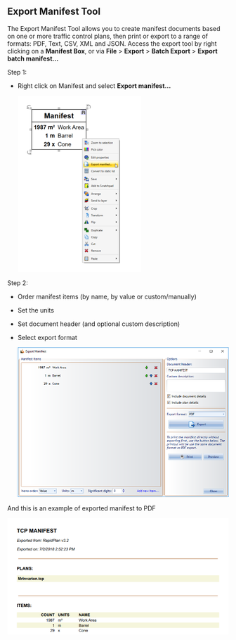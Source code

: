## Export Manifest Tool

The Export Manifest Tool allows you to create manifest documents based on one or more traffic control plans, then print or export to a range of formats: PDF, Text, CSV, XML and JSON. Access the export tool by right clicking on a **Manifest Box**, or via **File** > **Export** > **Batch Export** > **Export batch manifest...**

Step 1:
- Right click on Manifest and select **Export manifest...**

    ![Right_click_manifest_export](./assets/Right_click_manifest_export.png)

Step 2:
- Order manifest items (by name, by value or custom/manually)
- Set the units
- Set document header (and optional custom description)
- Select export format

    ![Manifest_export](./assets/Manifest_export.png)

And this is an example of exported manifest to PDF 

![Manifest_pdf_example](./assets/Manifest_pdf_example.png)
